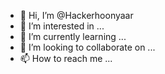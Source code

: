 - 👋 Hi, I’m @Hackerhoonyaar
- 👀 I’m interested in ...
- 🌱 I’m currently learning ...
- 💞️ I’m looking to collaborate on ...
- 📫 How to reach me ...

<!---
Hackerhoonyaar/Hackerhoonyaar is a ✨ special ✨ repository because its `README.md` (this file) appears on your GitHub profile.
You can click the Preview link to take a look at your changes.
--->
